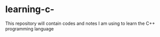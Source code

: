 # learning-c-
This repository will contain codes and notes I am using to learn the C++ programming language
